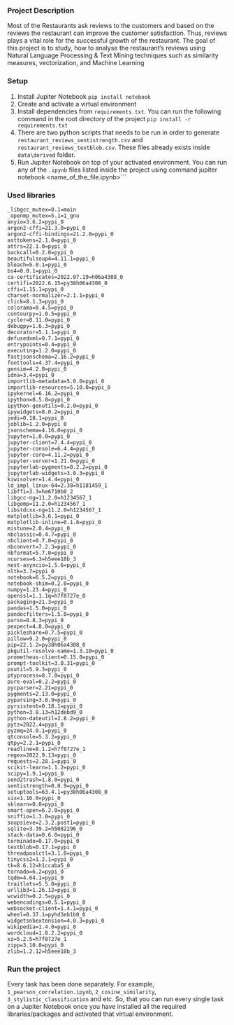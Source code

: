 ### Project Description
Most of the Restaurants ask reviews to the customers and based on the reviews the restaurant can improve
the customer satisfaction. Thus, reviews plays a vital role for the
successful growth of the restaurant.
The goal of this project is to study, how to analyse the
restaurant’s reviews using Natural Language Processing & Text
Mining techniques such as similarity measures, vectorization, and
Machine Learning

### Setup
  1. Install Jupiter Notebook ```pip install notebook```
  2. Create and activate a virtual environment
  3. Install dependencies from ```requirements.txt```.
You can run the following command in the root directory of the project
```pip install -r requirements.txt```
  4. There are two python scripts that needs to be run in order to generate ```restaurant_reviews_sentistrength.csv``` and ```restaurant_reviews_textblob.csv```. These files already exists inside ```data\derived``` folder.
  5. Run Jupiter Notebook on top of your activated environment.
     You can run any of the ```.ipynb``` files listed inside the project using command jupiter notebook <name_of_the_file.ipynb>```

### Used libraries
```
_libgcc_mutex=0.1=main
_openmp_mutex=5.1=1_gnu
anyio=3.6.2=pypi_0
argon2-cffi=21.3.0=pypi_0
argon2-cffi-bindings=21.2.0=pypi_0
asttokens=2.1.0=pypi_0
attrs=22.1.0=pypi_0
backcall=0.2.0=pypi_0
beautifulsoup4=4.11.1=pypi_0
bleach=5.0.1=pypi_0
bs4=0.0.1=pypi_0
ca-certificates=2022.07.19=h06a4308_0
certifi=2022.6.15=py38h06a4308_0
cffi=1.15.1=pypi_0
charset-normalizer=2.1.1=pypi_0
click=8.1.3=pypi_0
colorama=0.4.5=pypi_0
contourpy=1.0.5=pypi_0
cycler=0.11.0=pypi_0
debugpy=1.6.3=pypi_0
decorator=5.1.1=pypi_0
defusedxml=0.7.1=pypi_0
entrypoints=0.4=pypi_0
executing=1.2.0=pypi_0
fastjsonschema=2.16.2=pypi_0
fonttools=4.37.4=pypi_0
gensim=4.2.0=pypi_0
idna=3.4=pypi_0
importlib-metadata=5.0.0=pypi_0
importlib-resources=5.10.0=pypi_0
ipykernel=6.16.2=pypi_0
ipython=8.5.0=pypi_0
ipython-genutils=0.2.0=pypi_0
ipywidgets=8.0.2=pypi_0
jedi=0.18.1=pypi_0
joblib=1.2.0=pypi_0
jsonschema=4.16.0=pypi_0
jupyter=1.0.0=pypi_0
jupyter-client=7.4.4=pypi_0
jupyter-console=6.4.4=pypi_0
jupyter-core=4.11.2=pypi_0
jupyter-server=1.21.0=pypi_0
jupyterlab-pygments=0.2.2=pypi_0
jupyterlab-widgets=3.0.3=pypi_0
kiwisolver=1.4.4=pypi_0
ld_impl_linux-64=2.38=h1181459_1
libffi=3.3=he6710b0_2
libgcc-ng=11.2.0=h1234567_1
libgomp=11.2.0=h1234567_1
libstdcxx-ng=11.2.0=h1234567_1
matplotlib=3.6.1=pypi_0
matplotlib-inline=0.1.6=pypi_0
mistune=2.0.4=pypi_0
nbclassic=0.4.7=pypi_0
nbclient=0.7.0=pypi_0
nbconvert=7.2.3=pypi_0
nbformat=5.7.0=pypi_0
ncurses=6.3=h5eee18b_3
nest-asyncio=1.5.6=pypi_0
nltk=3.7=pypi_0
notebook=6.5.2=pypi_0
notebook-shim=0.2.0=pypi_0
numpy=1.23.4=pypi_0
openssl=1.1.1q=h7f8727e_0
packaging=21.3=pypi_0
pandas=1.5.0=pypi_0
pandocfilters=1.5.0=pypi_0
parso=0.8.3=pypi_0
pexpect=4.8.0=pypi_0
pickleshare=0.7.5=pypi_0
pillow=9.2.0=pypi_0
pip=22.1.2=py38h06a4308_0
pkgutil-resolve-name=1.3.10=pypi_0
prometheus-client=0.15.0=pypi_0
prompt-toolkit=3.0.31=pypi_0
psutil=5.9.3=pypi_0
ptyprocess=0.7.0=pypi_0
pure-eval=0.2.2=pypi_0
pycparser=2.21=pypi_0
pygments=2.13.0=pypi_0
pyparsing=3.0.9=pypi_0
pyrsistent=0.18.1=pypi_0
python=3.8.13=h12debd9_0
python-dateutil=2.8.2=pypi_0
pytz=2022.4=pypi_0
pyzmq=24.0.1=pypi_0
qtconsole=5.3.2=pypi_0
qtpy=2.2.1=pypi_0
readline=8.1.2=h7f8727e_1
regex=2022.9.13=pypi_0
requests=2.28.1=pypi_0
scikit-learn=1.1.2=pypi_0
scipy=1.9.1=pypi_0
send2trash=1.8.0=pypi_0
sentistrength=0.0.9=pypi_0
setuptools=63.4.1=py38h06a4308_0
six=1.16.0=pypi_0
sklearn=0.0=pypi_0
smart-open=6.2.0=pypi_0
sniffio=1.3.0=pypi_0
soupsieve=2.3.2.post1=pypi_0
sqlite=3.39.2=h5082296_0
stack-data=0.6.0=pypi_0
terminado=0.17.0=pypi_0
textblob=0.17.1=pypi_0
threadpoolctl=3.1.0=pypi_0
tinycss2=1.2.1=pypi_0
tk=8.6.12=h1ccaba5_0
tornado=6.2=pypi_0
tqdm=4.64.1=pypi_0
traitlets=5.5.0=pypi_0
urllib3=1.26.12=pypi_0
wcwidth=0.2.5=pypi_0
webencodings=0.5.1=pypi_0
websocket-client=1.4.1=pypi_0
wheel=0.37.1=pyhd3eb1b0_0
widgetsnbextension=4.0.3=pypi_0
wikipedia=1.4.0=pypi_0
wordcloud=1.8.2.2=pypi_0
xz=5.2.5=h7f8727e_1
zipp=3.10.0=pypi_0
zlib=1.2.12=h5eee18b_3
```

### Run the project
Every task has been done separately. For example,
```1_pearson_correlation.ipynb```, ```2_cosine_similarity```, ```3_stylistic_classification``` and etc.
So, that you can run every single task on a Jupiter Notebook once you have installed all the required libraries/packages and activated that virtual environment. 
